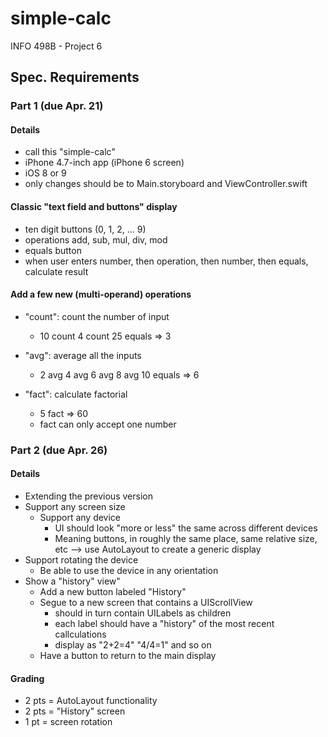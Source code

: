 # simple-calc
INFO 498B - Project 6

## Spec. Requirements

### Part 1 (due Apr. 21)
#### Details
* call this "simple-calc"
* iPhone 4.7-inch app (iPhone 6 screen)
* iOS 8 or 9
* only changes should be to Main.storyboard and ViewController.swift

#### Classic "text field and buttons" display
* ten digit buttons (0, 1, 2, ... 9)
* operations add, sub, mul, div, mod
* equals button
* when user enters number, then operation, then number, then equals, calculate result


#### Add a few new (multi-operand) operations
* "count": count the number of input
  * 10 count 4 count 25 equals => 3

* "avg": average all the inputs
  * 2 avg 4 avg 6 avg 8 avg 10 equals => 6

* "fact": calculate factorial
  * 5 fact => 60
  * fact can only accept one number


### Part 2 (due Apr. 26)
#### Details
* Extending the previous version
* Support any screen size
  * Support any device
    * UI should look "more or less" the same across different devices
    * Meaning buttons, in roughly the same place, same relative size, etc --> use AutoLayout to create a generic display
* Support rotating the device
  * Be able to use the device in any orientation
* Show a "history" view"
  * Add a new button labeled "History"
  * Segue to a new screen that contains a UIScrollView
    * should in turn contain UILabels as children
    * each label should have a "history" of the most recent callculations
    * display as "2+2=4" "4/4=1" and so on
  * Have a button to return to the main display

#### Grading 
* 2 pts = AutoLayout functionality
* 2 pts = "History" screen
* 1 pt = screen rotation